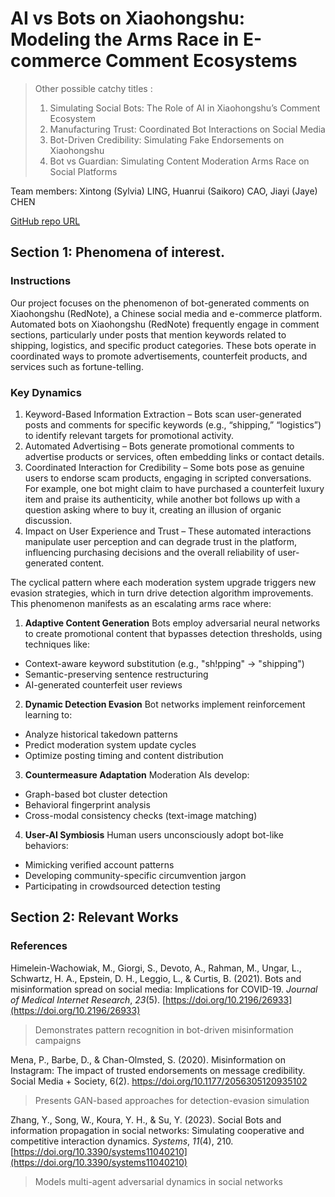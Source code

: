 # **AI vs Bots on Xiaohongshu: Modeling the Arms Race in E-commerce Comment Ecosystems**

> Other possible catchy titles :
>
> 1. Simulating Social Bots: The Role of AI in Xiaohongshu’s Comment Ecosystem
> 2. Manufacturing Trust: Coordinated Bot Interactions on Social Media
> 3. Bot-Driven Credibility: Simulating Fake Endorsements on Xiaohongshu
> 4. Bot vs Guardian: Simulating Content Moderation Arms Race on Social Platforms

Team members: Xintong (Sylvia) LING,  Huanrui (Saikoro) CAO, Jiayi (Jaye) CHEN

[GitHub repo URL](https://github.com/EECS4461/Group8 "https://github.com/EECS4461/Group8")

## Section 1: Phenomena of interest.

### Instructions

Our project focuses on the phenomenon of bot-generated comments on Xiaohongshu (RedNote), a Chinese social media and e-commerce platform. Automated bots on Xiaohongshu (RedNote) frequently engage in comment sections, particularly under posts that mention keywords related to shipping, logistics, and specific product categories. These bots operate in coordinated ways to promote advertisements, counterfeit products, and services such as fortune-telling.

### Key Dynamics

1. Keyword-Based Information Extraction – Bots scan user-generated posts and comments for specific keywords (e.g., “shipping,” “logistics”) to identify relevant targets for promotional activity.
2. Automated Advertising – Bots generate promotional comments to advertise products or services, often embedding links or contact details.
3. Coordinated Interaction for Credibility – Some bots pose as genuine users to endorse scam products, engaging in scripted conversations. For example, one bot might claim to have purchased a counterfeit luxury item and praise its authenticity, while another bot follows up with a question asking where to buy it, creating an illusion of organic discussion.
4. Impact on User Experience and Trust – These automated interactions manipulate user perception and can degrade trust in the platform, influencing purchasing decisions and the overall reliability of user-generated content.

The cyclical pattern where each moderation system upgrade triggers new evasion strategies, which in turn drive detection algorithm improvements. This phenomenon manifests as an escalating arms race where:

1. **Adaptive Content Generation**
   Bots employ adversarial neural networks to create promotional content that bypasses detection thresholds, using techniques like:

* Context-aware keyword substitution (e.g., "sh!pping" → "shipping")
* Semantic-preserving sentence restructuring
* AI-generated counterfeit user reviews

2. **Dynamic Detection Evasion**
   Bot networks implement reinforcement learning to:

* Analyze historical takedown patterns
* Predict moderation system update cycles
* Optimize posting timing and content distribution

3. **Countermeasure Adaptation**
   Moderation AIs develop:

* Graph-based bot cluster detection
* Behavioral fingerprint analysis
* Cross-modal consistency checks (text-image matching)

4. **User-AI Symbiosis**
   Human users unconsciously adopt bot-like behaviors:

* Mimicking verified account patterns
* Developing community-specific circumvention jargon
* Participating in crowdsourced detection testing

## Section 2: Relevant Works

### References

Himelein-Wachowiak, M., Giorgi, S., Devoto, A., Rahman, M., Ungar, L., Schwartz, H. A., Epstein, D. H., Leggio, L., & Curtis, B. (2021). Bots and misinformation spread on social media: Implications for COVID-19.  *Journal of Medical Internet Research*, *23*(5). [https://doi.org/10.2196/26933](https://doi.org/10.2196/26933)

> Demonstrates pattern recognition in bot-driven misinformation campaigns

Mena, P., Barbe, D., & Chan-Olmsted, S. (2020). Misinformation on Instagram: The impact of trusted endorsements on message credibility. Social Media + Society, 6(2). https://doi.org/10.1177/2056305120935102

> Presents GAN-based approaches for detection-evasion simulation

Zhang, Y., Song, W., Koura, Y. H., & Su, Y. (2023). Social Bots and information propagation in social networks: Simulating cooperative and competitive interaction dynamics. *Systems*, *11*(4), 210\.  [https://doi.org/10.3390/systems11040210](https://doi.org/10.3390/systems11040210)

> Models multi-agent adversarial dynamics in social networks
